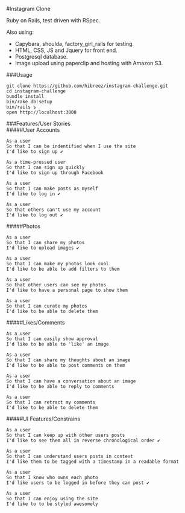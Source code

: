 #Instagram Clone

Ruby on Rails, test driven with RSpec.

Also using:  
* Capybara, shoulda, factory_girl_rails for testing.  
* HTML, CSS, JS and Jquery for front end.  
* Postgresql database.  
* Image upload using paperclip and hosting with Amazon S3.

###Usage
```
git clone https://github.com/hibreez/instagram-challenge.git
cd instagram-challenge
bundle install
bin/rake db:setup
bin/rails s
open http://localhost:3000
```

###Features/User Stories  
#####User Accounts
```
As a user
So that I can be indentified when I use the site
I'd like to sign up ✔

As a time-pressed user
So that I can sign up quickly
I'd like to sign up through Facebook

As a user
So that I can make posts as myself
I'd like to log in ✔

As a user
So that others can't use my account
I'd like to log out ✔
```

#####Photos
```
As a user
So that I can share my photos
I'd like to upload images ✔

As a user
So that I can make my photos look cool
I'd like to be able to add filters to them

As a user
So that other users can see my photos
I'd like to have a personal page to show them

As a user
So that I can curate my photos
I'd like to be able to delete them
```

#####Likes/Comments
```
As a user
So that I can easily show approval
I'd like to be able to 'like' an image

As a user
So that I can share my thoughts about an image
I'd like to be able to post comments on them

As a user
So that I can have a conversation about an image
I'd like to be able to reply to comments

As a user
So that I can retract my comments 
I'd like to be able to delete them
```

#####UI Features/Constrains
```
As a user
So that I can keep up with other users posts
I'd like to see them all in reverse chronological order ✔

As a user
So that I can understand users posts in context
I'd like them to be tagged with a timestamp in a readable format

As a user
So that I know who owns each photo
I'd like users to be logged in before they can post ✔

As a user
So that I can enjoy using the site
I'd like to to be styled awesomely
```
